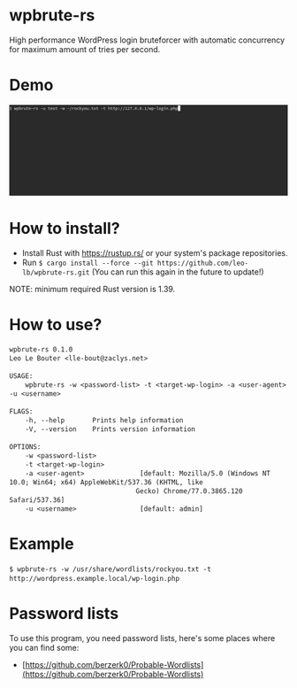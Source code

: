 # wpbrute-rs
High performance WordPress login bruteforcer with automatic concurrency for maximum amount of tries per second.

# Demo

![Demo](demo.gif)

# How to install?

* Install Rust with https://rustup.rs/ or your system's package repositories.
* Run `$ cargo install --force --git https://github.com/leo-lb/wpbrute-rs.git` (You can run this again in the future to update!)

NOTE: minimum required Rust version is 1.39.

# How to use?

```
wpbrute-rs 0.1.0
Leo Le Bouter <lle-bout@zaclys.net>

USAGE:
    wpbrute-rs -w <password-list> -t <target-wp-login> -a <user-agent> -u <username>

FLAGS:
    -h, --help       Prints help information
    -V, --version    Prints version information

OPTIONS:
    -w <password-list>          
    -t <target-wp-login>        
    -a <user-agent>              [default: Mozilla/5.0 (Windows NT 10.0; Win64; x64) AppleWebKit/537.36 (KHTML, like
                                Gecko) Chrome/77.0.3865.120 Safari/537.36]
    -u <username>                [default: admin]
```

# Example

`$ wpbrute-rs -w /usr/share/wordlists/rockyou.txt -t http://wordpress.example.local/wp-login.php`

# Password lists

To use this program, you need password lists, here's some places where you can find some:

- [https://github.com/berzerk0/Probable-Wordlists](https://github.com/berzerk0/Probable-Wordlists)